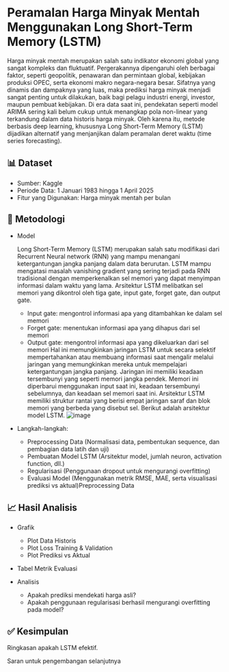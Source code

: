 # Peramalan Harga Minyak Mentah Menggunakan Long Short-Term Memory (LSTM)

Harga minyak mentah merupakan salah satu indikator ekonomi global yang sangat kompleks dan fluktuatif. Pergerakannya dipengaruhi oleh berbagai faktor, seperti geopolitik, penawaran dan permintaan global, kebijakan produksi OPEC, serta ekonomi makro negara-negara besar. Sifatnya yang dinamis dan dampaknya yang luas, maka prediksi harga minyak menjadi sangat penting untuk dilakukan, baik bagi pelagu industri energi, investor, maupun pembuat kebijakan.
Di era data saat ini, pendekatan seperti model ARIMA sering kali belum cukup untuk menangkap pola non-linear yang terkandung dalam data historis harga minyak. Oleh karena itu, metode berbasis deep learning, khususnya Long Short-Term Memory (LSTM) dijadikan alternatif yang menjanjikan dalam peramalan deret waktu (time series forecasting).

## 📊 Dataset
- Sumber: Kaggle
- Periode Data: 1 Januari 1983 hingga 1 April 2025
- Fitur yang Digunakan: Harga minyak mentah per bulan
  
## 🔎 Metodologi
- Model
  
  Long Short-Term Memory (LSTM) merupakan salah satu modifikasi dari Recurrent Neural network (RNN) yang mampu menangani ketergantungan jangka panjang dalam data berurutan. LSTM mampu mengatasi masalah vanishing gradient yang sering terjadi pada RNN tradisional dengan memperkenalkan sel memori yang dapat menyimpan informasi dalam waktu yang lama.
  Arsitektur LSTM melibatkan sel memori yang dikontrol oleh tiga gate, input gate, forget gate, dan output gate.
  - Input gate: mengontrol informasi apa yang ditambahkan ke dalam sel memori
  - Forget gate: menentukan informasi apa yang dihapus dari sel memori
  - Output gate: mengontrol informasi apa yang dikeluarkan dari sel memori
Hal ini memungkinkan jaringan LSTM untuk secara selektif mempertahankan atau membuang informasi saat mengalir melalui jaringan yang memungkinkan mereka untuk mempelajari ketergantungan jangka panjang. Jaringan ini memiliki keadaan tersembunyi yang seperti memori jangka pendek. Memori ini diperbarui menggunakan input saat ini, keadaan tersembunyi sebelumnya, dan keadaan sel memori saat ini.
  Arsitektur LSTM memiliki struktur rantai yang berisi empat jaringan saraf dan blok memori yang berbeda yang disebut sel. Berikut adalah arsitektur model LSTM.
![image](https://github.com/user-attachments/assets/644db34b-3cf4-4b2c-917a-8f32397bf535)

    

- Langkah-langkah:
    - Preprocessing Data
    (Normalisasi data, pembentukan sequence, dan pembagian data latih dan uji)
  - Pembuatan Model LSTM
    (Arsitektur model, jumlah neuron, activation function, dll.)
  - Regularisasi
    (Penggunaan dropout untuk mengurangi overfitting)
  - Evaluasi Model
    (Menggunakan metrik RMSE, MAE, serta visualisasi prediksi vs aktual)Preprocessing Data
  
## 📈 Hasil Analisis
- Grafik
  - Plot Data Historis
  - Plot Loss Training & Validation
  - Plot Prediksi vs Aktual
    
- Tabel Metrik Evaluasi

- Analisis 
  - Apakah prediksi mendekati harga asli?
  - Apakah penggunaan regularisasi berhasil mengurangi overfitting pada model?
 
## ✅ Kesimpulan
Ringkasan apakah LSTM efektif.

Saran untuk pengembangan selanjutnya 
